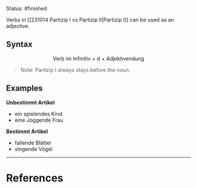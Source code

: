 Status: #finished  

Verbs in [[231014 Partizip I vs Partizip II|Partizip I]] can be used as an adjective. 

## Syntax
$$\text{Verb im Infinitiv + d + Adjektivendung}$$
> Note: Partizip I always stays before the noun. 

## Examples 
**Unbestimmt Artikel**
- ein spielendes Kind
- eine Joggende Frau

**Bestimmt Artikel**
- fallende Blätter
- singende Vögel






---
# References

